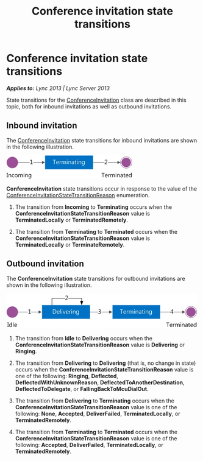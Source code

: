 ﻿---
title: Conference invitation state transitions
TOCTitle: Conference invitation state transitions
ms:assetid: fbab93a0-9137-41af-9f42-4e84d083eb24
ms:mtpsurl: https://msdn.microsoft.com/en-us/library/Dn466001(v=office.15)
ms:contentKeyID: 57102905
ms.date: 07/25/2014
mtps_version: v=office.15
---

# Conference invitation state transitions


_**Applies to:** Lync 2013 | Lync Server 2013_

State transitions for the [ConferenceInvitation](https://msdn.microsoft.com/en-us/library/hh349823\(v=office.15\)) class are described in this topic, both for inbound invitations as well as outbound invitations.

## Inbound invitation

The [ConferenceInvitation](https://msdn.microsoft.com/en-us/library/hh349823\(v=office.15\)) state transitions for inbound invitations are shown in the following illustration.

![ConferenceInvitation - Inbound](images/Dn466001.StateMach_ConfInvitation_Inbound(Office.15).jpg "ConferenceInvitation - Inbound")

**ConferenceInvitation** state transitions occur in response to the value of the [ConferenceInvitationStateTransitionReason](https://msdn.microsoft.com/en-us/library/hh384299\(v=office.15\)) enumeration.

1.  The transition from **Incoming** to **Terminating** occurs when the **ConferenceInvitationStateTransitionReason** value is **TerminatedLocally** or **TerminatedRemotely**.

2.  The transition from **Terminating** to **Terminated** occurs when the **ConferenceInvitationStateTransitionReason** value is **TerminatedLocally** or **TerminateRemotely**.

## Outbound invitation

The **ConferenceInvitation** state transitions for outbound invitations are shown in the following illustration.

![ConferenceInvitation - Outbound](images/Dn466001.StateMach_ConfInvitation_Outbound(Office.15).jpg "ConferenceInvitation - Outbound")

1.  The transition from **Idle** to **Delivering** occurs when the **ConferenceInvitationStateTransitionReason** value is **Delivering** or **Ringing**.

2.  The transition from **Delivering** to **Delivering** (that is, no change in state) occurs when the **ConferenceInvitationStateTransitionReason** value is one of the following: **Ringing**, **Deflected**, **DeflectedWithUnknownReason**, **DeflectedToAnotherDestination**, **DeflectedToDelegate**, or **FallingBackToMcuDialOut**.

3.  The transition from **Delivering** to **Terminating** occurs when the **ConferenceInvitationStateTransitionReason** value is one of the following: **None**, **Accepted**, **DeliverFailed**, **TerminatedLocally**, or **TerminatedRemotely**.

4.  The transition from **Terminating** to **Terminated** occurs when the **ConferenceInvitationStateTransitionReason** value is one of the following: **Accepted**, **DeliverFailed**, **TerminatedLocally**, or **TerminatedRemotely**.

